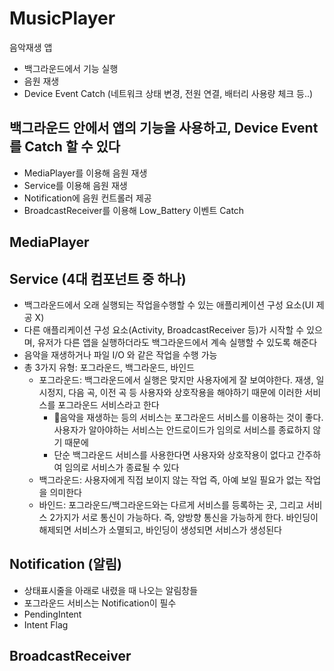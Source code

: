 # MusicPlayer
음악재생 앱
- 백그라운드에서 기능 실행
- 음원 재생
- Device Event Catch (네트워크 상태 변경, 전원 연결, 배터리 사용량 체크 등..)

## 백그라운드 안에서 앱의 기능을 사용하고, Device Event를 Catch 할 수 있다
  - MediaPlayer를 이용해 음원 재생
  - Service를 이용해 음원 재생
  - Notification에 음원 컨트롤러 제공
  - BroadcastReceiver를 이용해 Low_Battery 이벤트 Catch

## MediaPlayer
## Service (4대 컴포넌트 중 하나)
  - 백그라운드에서 오래 실행되는 작업을수행할 수 있는 애플리케이션 구성 요소(UI 제공 X)
  - 다른 애플리케이션 구성 요소(Activity, BroadcastReceiver 등)가 시작할 수 있으며, 유저가 다른 앱을 실행하더라도 백그라운드에서 계속 실행할 수 있도록 해준다
  - 음악을 재생하거나 파일 I/O 와 같은 작업을 수행 가능
  - 총 3가지 유형: 포그라운드, 백그라운드, 바인드
      - 포그라운드: 백그라운드에서 실행은 맞지만 사용자에게 잘 보여야한다. 재생, 일시정지, 다음 곡, 이전 곡 등 사용자와 상호작용을 해야하기 때문에 이러한 서비스를 포그라운드 서비스라고 한다
          - 음악을 재생하는 등의 서비스는 포그라운드 서비스를 이용하는 것이 좋다. 사용자가 알아야하는 서비스는 안드로이드가 임의로 서비스를 종료하지 않기 때문에
          - 단순 백그라운드 서비스를 사용한다면 사용자와 상호작용이 없다고 간주하여 임의로 서비스가 종료될 수 있다
      - 백그라운드: 사용자에게 직접 보이지 않는 작업 즉, 아예 보일 필요가 없는 작업을 의미한다
      - 바인드: 포그라운드/백그라운드와는 다르게 서비스를 등록하는 곳, 그리고 서비스 2가지가 서로 통신이 가능하다. 즉, 양방향 통신을 가능하게 한다. 바인딩이 해제되면 서비스가 소멸되고, 바인딩이 생성되면 서비스가 생성된다
## Notification (알림)
  - 상태표시줄을 아래로 내렸을 때 나오는 알림창들
  - 포그라운드 서비스는 Notification이 필수
- PendingIntent
- Intent Flag
## BroadcastReceiver
